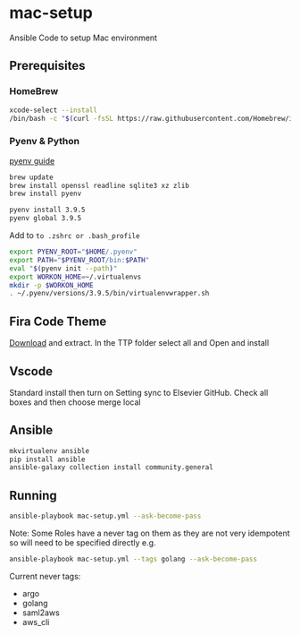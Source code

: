 # mac-setup

Ansible Code to setup Mac environment

## Prerequisites

### HomeBrew

```bash
xcode-select --install
/bin/bash -c "$(curl -fsSL https://raw.githubusercontent.com/Homebrew/install/HEAD/install.sh)"
```

### Pyenv & Python

[pyenv guide](https://opensource.com/article/19/6/python-virtual-environments-mac)

```bash
brew update
brew install openssl readline sqlite3 xz zlib
brew install pyenv

pyenv install 3.9.5
pyenv global 3.9.5
```

Add to `to .zshrc or .bash_profile`

```bash
export PYENV_ROOT="$HOME/.pyenv"
export PATH="$PYENV_ROOT/bin:$PATH"
eval "$(pyenv init --path)"
export WORKON_HOME=~/.virtualenvs
mkdir -p $WORKON_HOME
. ~/.pyenv/versions/3.9.5/bin/virtualenvwrapper.sh
```

## Fira Code Theme

[Download](https://github.com/tonsky/FiraCode/releases) and extract.
In the TTP folder select all and Open and install

## Vscode

Standard install then turn on Setting sync to Elsevier GitHub.
Check all boxes and then choose merge local

## Ansible

```bash
mkvirtualenv ansible
pip install ansible
ansible-galaxy collection install community.general
```

## Running

```bash
ansible-playbook mac-setup.yml --ask-become-pass
```

Note: Some Roles have a never tag on them as they are not very idempotent so will need to be specified directly e.g.

```bash
ansible-playbook mac-setup.yml --tags golang --ask-become-pass
```

Current never tags:

- argo
- golang
- saml2aws
- aws_cli
